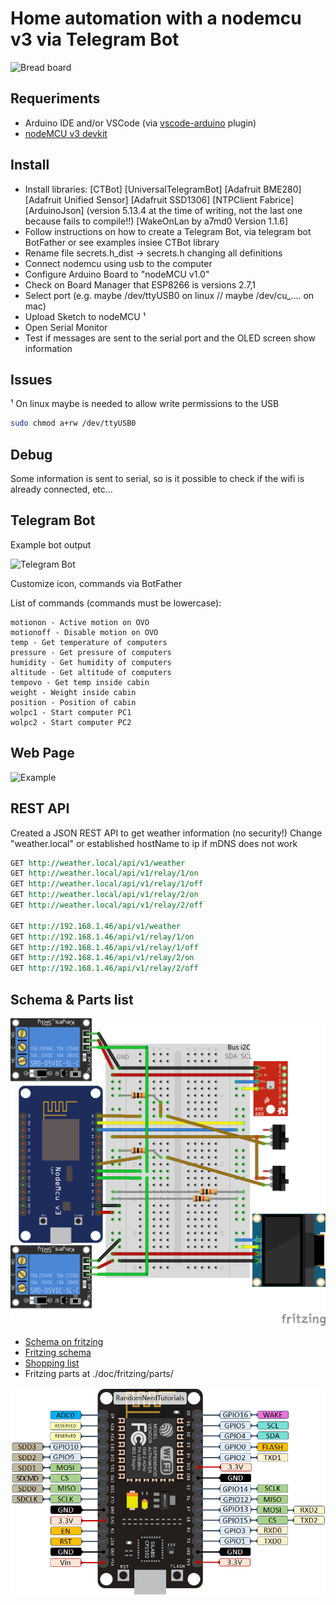 # Home automation with a nodemcu v3 via Telegram Bot

![Bread board](doc/breadboard.jpg)

## Requeriments

- Arduino IDE and/or VSCode (via [vscode-arduino](https://marketplace.visualstudio.com/items?itemName=vsciot-vscode.vscode-arduino) plugin)
- [nodeMCU v3 devkit](https://en.wikipedia.org/wiki/NodeMCU)

## Install

- Install libraries:
  [CTBot]
  [UniversalTelegramBot]
  [Adafruit BME280]
  [Adafruit Unified Sensor]
  [Adafruit SSD1306]
  [NTPClient Fabrice]
  [ArduinoJson] (version 5.13.4 at the time of writing, not the last one because fails to compile!!)
  [WakeOnLan by a7md0 Version 1.1.6]
- Follow instructions on how to create a Telegram Bot, via telegram bot BotFather or see examples insiee CTBot library
- Rename file secrets.h_dist -> secrets.h changing all definitions
- Connect nodemcu using usb to the computer
- Configure Arduino Board to "nodeMCU v1.0"
- Check on Board Manager that ESP8266 is versions 2.7,1
- Select port (e.g. maybe /dev/ttyUSB0 on linux // maybe /dev/cu_.... on mac)
- Upload Sketch to nodeMCU ¹
- Open Serial Monitor
- Test if messages are sent to the serial port and the OLED screen show information

## Issues

¹ On linux maybe is needed to allow write permissions to the USB

``` sh
sudo chmod a+rw /dev/ttyUSB0
```

## Debug

Some information is sent to serial, so is it possible to check if the wifi is already connected, etc...

## Telegram Bot

Example bot output

![Telegram Bot](doc/telegrambot.jpg)

Customize icon, commands via BotFather

List of commands (commands must be lowercase):

```telegram
motionon - Active motion on OVO
motionoff - Disable motion on OVO
temp - Get temperature of computers
pressure - Get pressure of computers
humidity - Get humidity of computers
altitude - Get altitude of computers
tempovo - Get temp inside cabin
weight - Weight inside cabin
position - Position of cabin
wolpc1 - Start computer PC1
wolpc2 - Start computer PC2
```

## Web Page

![Example](doc/webpage.png)

## REST API

Created a JSON REST API to get weather information (no security!)
Change "weather.local" or established hostName to ip if mDNS does not work

``` rest
GET http://weather.local/api/v1/weather
GET http://weather.local/api/v1/relay/1/on
GET http://weather.local/api/v1/relay/1/off
GET http://weather.local/api/v1/relay/2/on
GET http://weather.local/api/v1/relay/2/off

GET http://192.168.1.46/api/v1/weather
GET http://192.168.1.46/api/v1/relay/1/on
GET http://192.168.1.46/api/v1/relay/1/off
GET http://192.168.1.46/api/v1/relay/2/on
GET http://192.168.1.46/api/v1/relay/2/off
```


## Schema & Parts list

![Schema](doc/fritzing/nodemcu-bot_schema.png)

- [Schema on fritzing](https://fritzing.org/projects/nodemcu-bot)
- [Fritzing schema](doc/fritzing/nodemcu-bot.fzz)
- [Shopping list](https://htmlpreview.github.com/?https://github.com/marcelmiguel/nodemcubot/blob/master/doc/fritzing/nodemcu-bot_bom.html)
- Fritzing parts at ./doc/fritzing/parts/

![Schema nodemcu](doc/nodemcu.png)